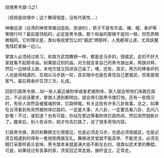 绕境黑令旗-3之1

（视频是绕境中；这个舞得很差，没有代表性....）

神像巡游（台湾的神常常被动逛街、旅游的），轿子不是有华盖、幡、幢、香炉等等随行吗？最前面领航的，必定是黑令旗。那个和庙的那根不是同一根，但性质稍微相同。它的理论是，类似电视里包公的“威武”牌那样，人鬼都得让道，尤其妖魔鬼怪赶紧躲一边儿。

掌旗人必须经过练习，和南方武馆舞狮一样，都是走马步的，很威武，走的不好大家就看不起那寺庙。如果路过别的庙，对方就会拿自己的黑令旗出来，两旗对拜，然后一边继续上路，本地方就又回进自己庙了。噢，还有，其实，两方的捧香炉的人也是得相遇的，互相以马步跳一轮，其实暗中也是在表现自己更威武，但表面很客气，最后两香炉互顶三次，礼成。

回到引路黑令旗....如一些人最近被附体或者老被附体，家人就会带他们来跪在路边，不必说话要求，掌旗人遇到都明白，就会用引路黑令旗打他。还有一些情况时，有些人突然会被冤魂附体，拦路伸冤。有关这些有许多八卦故事。总之，如果在台湾看到有突然被附体拦路的，一定是大事、大八卦，一定要去看八卦、去问八卦喔！不过，谁知道？也有可能，你站在那边等看附体拦路热闹，然后突然就断片了。醒来后，别人告诉你，刚才你去拦路了，说了很多奇怪内容。

引路黑令旗，真的和舞狮文化很接近，也是必须走马步，也是必须很威武，也是必须互相遇到时得有一套规矩两旗互礼。舞狮进灵堂就不能高举、不能灵活，必须无精打采那样表示哀悼，黑令旗本来就是满大街不断左右扫，很类似武术里的舞棍，可是，如果经过有丧事的家，须变回正常走路，旗杆竖立，正常走。
